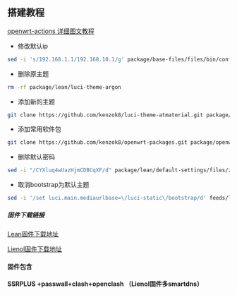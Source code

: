 ﻿## 搭建教程

[openwrt-actions 详细图文教程](https://p3terx.com/archives/build-openwrt-with-github-actions.html)


* 修改默认ip

```bash
sed -i 's/192.168.1.1/192.168.10.1/g' package/base-files/files/bin/config_generate
```
* 删除原主题	
```bash
rm -rf package/lean/luci-theme-argon
```

* 添加新的主题
```bash
git clone https://github.com/kenzok8/luci-theme-atmaterial.git package/lean/luci-theme-atmaterial
```
* 添加常用软件包
```bash
git clone https://github.com/kenzok8/openwrt-packages.git package/openwrt-packages
```
* 删除默认密码
```bash
sed -i "/CYXluq4wUazHjmCDBCqXF/d" package/lean/default-settings/files/zzz-default-settings
```

* 取消bootstrap为默认主题	
```bash
sed -i '/set luci.main.mediaurlbase=\/luci-static\/bootstrap/d' feeds/luci/themes/luci-theme-bootstrap/root/etc/uci-defaults/30_luci-theme-bootstrap
```
##### 固件下载链接

[Lean固件下载地址](https://github.com/kenzok8/LEDE-x86_64/actions)

[Lienol固件下载地址](https://github.com/kenzok8/actions-openwrt-passwall/actions)

#### 固件包含

#### SSRPLUS +passwall+clash+openclash （Lienol固件多smartdns）
